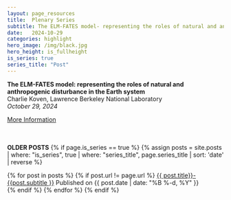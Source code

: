 ```yaml
---
layout: page_resources
title:  Plenary Series
subtitle: The ELM-FATES model- representing the roles of natural and anthropogenic disturbance in the Earth system
date:   2024-10-29
categories: highlight
hero_image: /img/black.jpg
hero_height: is_fullheight
is_series: true
series_title: "Post"
---
```


<strong>The ELM-FATES model: representing the roles of natural and anthropogenic disturbance in the Earth system</strong><br> Charlie Koven, Lawrence Berkeley National Laboratory<br><em>October 29, 2024</em>

[More Information](https://ideas-watersheds.github.io/resources/plenary/plenary_2024/2024-10-29_ckoven)


<br><br> **OLDER POSTS**
{% if page.is_series == true %}
{% assign posts = site.posts | where: "is_series", true | where: "series_title", page.series_title | sort: 'date' | reverse %}

{% for post in posts %}
        {% if post.url != page.url %}
 		<a href="{{ post.url | prepend: site.baseurl }}">{{ post.title}}- {{post.subtitle }}</a> Published on <time datetime="{{ post.date | date_to_xmlschema }}">{{ post.date | date: "%B %-d, %Y" }}</time><br>
        {% endif %}
{% endfor %}
{% endif %}